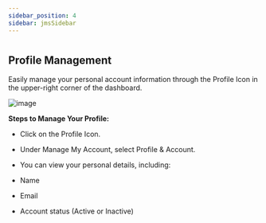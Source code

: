 ```yaml
---
sidebar_position: 4
sidebar: jmsSidebar
---
```


#

## **Profile Management**

Easily manage your personal account information through the Profile Icon in the upper-right corner of the dashboard.

![image](https://cdn.kryoni.com/kryoni-docs/images/notifications.png)

**Steps to Manage Your Profile:**

- Click on the Profile Icon.

- Under Manage My Account, select Profile & Account.

- You can view your personal details, including:

- Name

- Email

- Account status (Active or Inactive)
